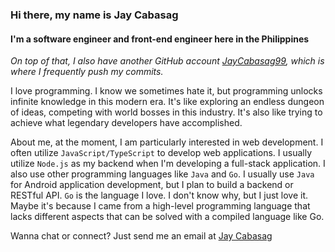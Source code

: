 ### Hi there, my name is Jay Cabasag

#### I'm a software engineer and front-end engineer here in the Philippines

_On top of that, I also have another GitHub account [JayCabasag99](https://github.com/JayCabasag99), which is where I frequently push my commits._

I love programming. I know we sometimes hate it, but programming unlocks infinite knowledge in this modern era. It's like exploring an endless dungeon of ideas, competing with world bosses in this industry. It's also like trying to achieve what legendary developers have accomplished.

About me, at the moment, I am particularly interested in web development. I often utilize `JavaScript/TypeScript` to develop web applications. I usually utilize `Node.js` as my backend when I'm developing a full-stack application. I also use other programming languages like `Java` and `Go`. I usually use `Java` for Android application development, but I plan to build a backend or RESTful API. `Go` is the language I love. I don't know why, but I just love it. Maybe it's because I came from a high-level programming language that lacks different aspects that can be solved with a compiled language like Go.

Wanna chat or connect? Just send me an email at [Jay Cabasag](https://mail.google.com/mail/?view=cm&to=jaycabasag1999@gmail.com)
